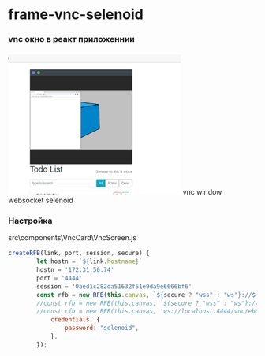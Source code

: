 # frame-vnc-selenoid
### vnc окно в реакт приложеннии
  <img src="vnc-window.png" width="350" />
 vnc window websocket selenoid

### Настройка
src\components\VncCard\VncScreen.js
```js
createRFB(link, port, session, secure) {
        let hostn = `${link.hostname}`
        hostn = '172.31.50.74'
        port = '4444'
        session = '0aed1c282da51632f51e9da9e6666bf6'
        const rfb = new RFB(this.canvas, `${secure ? "wss" : "ws"}://${hostn}:${port}/vnc/${session}`, {
        //const rfb = new RFB(this.canvas, `${secure ? "wss" : "ws"}://${hostn}:${port}/ws/vnc/${session}`, {
        //const rfb = new RFB(this.canvas, 'ws://localhost:4444/vnc/eb65afc264c6a66a7b8482d2868e4256', {
            credentials: {
                password: "selenoid",
            },
        });
```
